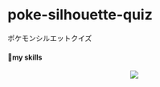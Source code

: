 # poke-silhouette-quiz
ポケモンシルエットクイズ

#### ‪🌱‬my skills
<p align="center">
  <a href="https://skillicons.dev">
    <img src="https://skillicons.dev/icons?i=git,github,figma,react,tailwind,html,css,js,ts" />
  </a>
</p>
